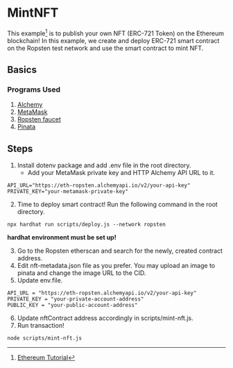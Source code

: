 # MintNFT 
This example[^1] is to publish your own NFT (ERC-721 Token) on the Ethereum blockchain! In this example, we create and deploy ERC-721 smart contract on the Ropsten test network and use the smart contract to mint NFT.

## Basics
### Programs Used
1. [Alchemy](https://www.alchemy.com/)
2. [MetaMask](https://metamask.io/)
3. [Ropsten faucet](https://faucet.ropsten.be/)
4. [Pinata](https://www.pinata.cloud/)

## Steps
1. Install dotenv package and add .env file in the root directory.
   - Add your MetaMask private key and HTTP Alchemy API URL to it.
```
API_URL="https://eth-ropsten.alchemyapi.io/v2/your-api-key"
PRIVATE_KEY="your-metamask-private-key"
```
2. Time to deploy smart contract! Run the following command in the root directory.
```
npx hardhat run scripts/deploy.js --network ropsten
```
   **hardhat environment must be set up!**

3. Go to the Ropsten etherscan and search for the newly, created contract address.
4. Edit nft-metadata.json file as you prefer. You may upload an image to pinata and change the image URL to the CID.
5. Update env.file.
```
API_URL = "https://eth-ropsten.alchemyapi.io/v2/your-api-key"
PRIVATE_KEY = "your-private-account-address"
PUBLIC_KEY = "your-public-account-address"
```
6. Update nftContract address accordingly in scripts/mint-nft.js.
7. Run transaction!
```
node scripts/mint-nft.js
```

[^1]: [Ethereum Tutorial](https://ethereum.org/en/developers/tutorials/how-to-write-and-deploy-an-nft/)
